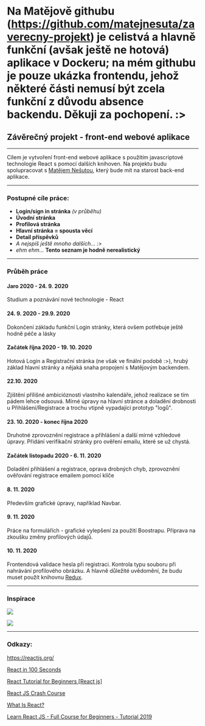<h1>Na Matějově githubu (<a href="github.com/matejnesuta/zaverecny-projekt"><b>https://github.com/matejnesuta/zaverecny-projekt</b></a>) je celistvá a hlavně funkční (avšak ještě ne hotová) aplikace v Dockeru; na mém githubu je pouze ukázka frontendu, jehož některé části nemusí být zcela funkční z důvodu absence backendu. Děkuji za pochopení. :></h1>
<h2>Závěrečný projekt - front-end webové aplikace</h2>
<hr>
<p>Cílem je vytvoření front-end webové aplikace s použitím javascriptové technologie React s pomocí dalších knihoven. Na projektu budu spolupracovat s <a href="https://github.com/matejnesuta">Matějem Nešutou</a>, který bude mít na starost back-end aplikace.</p>
<hr>
<h3>Postupné cíle práce:</h3>
<ul>
  <li><b>Login/sign in stránka</b> <i>(v průběhu)</i></li>
  <li><b>Úvodní stránka</b></li>
  <li><b>Profilová stránka</b></li>
  <li><b>Hlavní stránka = spousta věcí</b></li>
  <li><b>Detail příspěvků</b></li>
  <li><i>A nejspíš ještě mnoho dalších... :> </i></li>
  <li><i>ehm ehm...</i> <b>Tento seznam je hodně nerealistický</b></li>
</ul>
<hr>
<h3>Průběh práce</h3>
<h4>Jaro 2020 - 24. 9. 2020</h4>
  <p>Studium a poznávání nové technologie - React</p>
<h4>24. 9. 2020 - 29.9. 2020</h4>
  <p>Dokončení základu funkční Login stránky, která ovšem potřebuje ještě hodně péče a lásky</p>
 <h4>Začátek října 2020 - 19. 10. 2020 </h4>
  <p>Hotová Login a Registrační stránka (ne však ve finální podobě :>), hrubý základ hlavní stránky a nějaká snaha propojení s Matějovým backendem.</p>
 <h4>22.10. 2020</h4>
  <p>Zjištění přílišné ambicióznosti vlastního kalendáře, jehož realizace se tím pádem lehce odsouvá. Mírné úpravy na hlavní stránce a doladění drobnosti u       Přihlášení/Registrace a trochu vtipně vypadající prototyp "logů".</p>
 <h4>23. 10. 2020 - konec října 2020</h4>
    <p>Druhotné zprovoznění registrace a příhlášení a další mírné vzhledové úpravy. Přidání verifikační stránky pro ověření emailu, které se už chystá.</p>
 <h4>Začátek listopadu 2020 - 6. 11. 2020</h4>
    <p>Doladění přihlášení a registrace, oprava drobných chyb, zprovoznění ověřování registrace emailem pomocí klíče</p>
 <h4>8. 11. 2020</h4>
   <p>Především grafické úpravy, například Navbar.</p>
 <h4>9. 11. 2020</h4>
   <p>Práce na formulářích - grafické vylepšení za použití Boostrapu. Příprava na zkoušku změny profilových údajů.</p>
 <h4>10. 11. 2020</h4>
  <p>Frontendová validace hesla při registraci. Kontrola typu souboru při nahrávání profilového obrázku. A hlavně důležité uvědomění, že budu muset použít knihovnu <u><a href="https://redux.js.org/">Redux</a></u>.</p>
<hr>
<h3>Inspirace</h3>
<p><img src="https://1t1rycb9er64f1pgy2iuseow-wpengine.netdna-ssl.com/wp-content/uploads/2017/08/Task-board-1-900x499.png"></p>
<p><img src="https://cdn.discordapp.com/attachments/495633595713454105/707280017742364802/Marketing___MeisterTask_-_Google_Chrome_2019-01-24_09.png"></p>
<hr>
<h3>Odkazy:</h3>
<p><a href="https://reactjs.org/">https://reactjs.org/</a></p>
<p><a href="https://www.youtube.com/watch?v=Tn6-PIqc4UM">React in 100 Seconds</a></p>
<p><a href="https://www.youtube.com/watch?v=Ke90Tje7VS0">React Tutorial for Beginners [React js]<a/></p>
<p><a href="https://www.youtube.com/watch?v=sBws8MSXN7A">React JS Crash Course</a></p>
<p><a href="https://www.youtube.com/watch?v=0KlRgFEEz0g">What Is React?</a></p>
<p><a href="https://www.youtube.com/watch?v=DLX62G4lc44">Learn React JS - Full Course for Beginners - Tutorial 2019</a></p>
